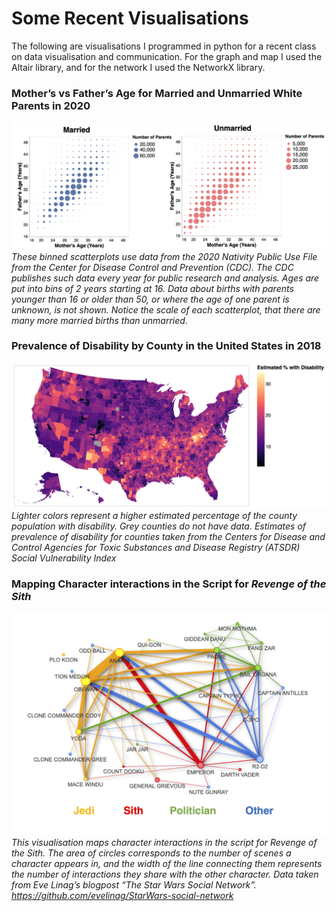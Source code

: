 # Some Recent Visualisations

The following are visualisations I programmed in python for a recent class on data visualisation and communication. For the graph and map I used the Altair library, and for the network I used the NetworkX library. 
 
### Mother’s vs Father’s Age for Married and Unmarried White Parents in 2020
![](/images/binned_scatterplots.png)
*These binned scatterplots use data from the 2020 Nativity Public Use File from the Center for Disease Control and Prevention (CDC). The CDC publishes such data every year for public research and analysis. Ages are put into bins of 2 years starting at 16. Data about births with parents younger than 16 or older than 50, or where the age of one parent is unknown, is not shown. Notice the scale of each scatterplot, that there are many more married births than unmarried.*

### Prevalence of Disability by County in the United States in 2018
![](/images/disability_map.png)
*Lighter colors represent a higher estimated percentage of the county population with disability. Grey counties do not have data. Estimates of prevalence of disability for counties taken from the Centers for Disease and Control Agencies for Toxic Substances and Disease Registry (ATSDR) Social Vulnerability Index*

### Mapping Character interactions in the Script for *Revenge of the Sith*
![](/images/star_wars_network.png)
*This visualisation maps character interactions in the script for Revenge of the Sith. The area of circles corresponds to the number of scenes a character appears in, and the width of the line connecting them represents the number of interactions they share with the other character. Data taken from Eve Linag’s blogpost “The Star Wars Social Network”. https://github.com/evelinag/StarWars-social-network*

